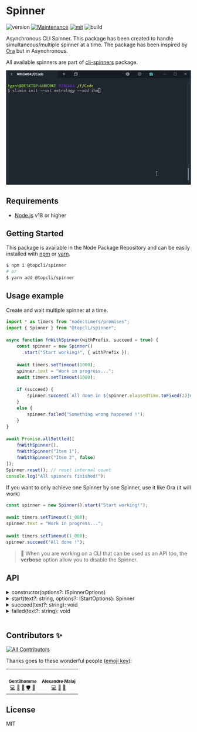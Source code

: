 # Spinner
![version](https://img.shields.io/badge/dynamic/json.svg?style=for-the-badge&url=https://raw.githubusercontent.com/TopCli/Spinner/master/package.json&query=$.version&label=Version)
[![Maintenance](https://img.shields.io/badge/Maintained%3F-yes-green.svg?style=for-the-badge)](https://github.com/TopCli/Spinner/commit-activity)
[![mit](https://img.shields.io/github/license/Naereen/StrapDown.js.svg?style=for-the-badge)](https://github.com/TopCli/Spinner/blob/master/LICENSE)
![build](https://img.shields.io/github/actions/workflow/status/TopCli/Spinner/node.js.yml?style=for-the-badge)

Asynchronous CLI Spinner. This package has been created to handle simultaneous/multiple spinner at a time. The package has been inspired by [Ora](https://github.com/sindresorhus/ora) but in Asynchronous.

All available spinners are part of [cli-spinners](https://github.com/sindresorhus/cli-spinners#readme) package.

<p align="center">
<img src="https://github.com/SlimIO/Governance/blob/master/docs/images/cli_init.gif">
</p>

## Requirements
- [Node.js](https://nodejs.org/en/) v18 or higher

## Getting Started

This package is available in the Node Package Repository and can be easily installed with [npm](https://docs.npmjs.com/getting-started/what-is-npm) or [yarn](https://yarnpkg.com).

```bash
$ npm i @topcli/spinner
# or
$ yarn add @topcli/spinner
```

## Usage example
Create and wait multiple spinner at a time.

```js
import * as timers from "node:timers/promises";
import { Spinner } from "@topcli/spinner";

async function fnWithSpinner(withPrefix, succeed = true) {
    const spinner = new Spinner()
      .start("Start working!", { withPrefix });

    await timers.setTimeout(1000);
    spinner.text = "Work in progress...";
    await timers.setTimeout(1000);

    if (succeed) {
        spinner.succeed(`All done in ${spinner.elapsedTime.toFixed(2)}ms !`);
    }
    else {
        spinner.failed("Something wrong happened !");
    }
}

await Promise.allSettled([
    fnWithSpinner(),
    fnWithSpinner("Item 1"),
    fnWithSpinner("Item 2", false)
]);
Spinner.reset(); // reset internal count
console.log("All spinners finished!");
```

If you want to only achieve one Spinner by one Spinner, use it like Ora (it will work)
```js
const spinner = new Spinner().start("Start working!");

await timers.setTimeout(1_000);
spinner.text = "Work in progress...";

await timers.setTimeout(1_000);
spinner.succeed("All done !");
```

> 👀 When you are working on a CLI that can be used as an API too, the **verbose** option allow you to disable the Spinner.

## API

<details><summary>constructor(options?: ISpinnerOptions)</summary>
<br>

Create a new Spinner. The **options** payload is described by the following TypeScript interface:

```ts
export interface ISpinnerOptions {
  /**
   * Spinner name (from cli-spinners lib)
   *
   * @default "dots"
   */
  name?: cliSpinners.SpinnerName;
  /**
   * Spinner frame color
   *
   * @default "white"
   */
  color?: string;
  /**
   * Do not log anything when disabled
   *
   * @default true
   */
  verbose?: boolean;
}
```

> 👀 Check [cli-spinners](https://github.com/sindresorhus/cli-spinners#readme) for all the spinner name.

```js
new Spinner({ name: "dots2" });
```

</details>

<details><summary>start(text?: string, options?: IStartOptions): Spinner</summary>

Start the spinner and optionaly write the text passed as first parameter.

The **options** payload is described by the following TypeScript interface:

```ts
export interface IStartOptions {
  withPrefix?: string;
}
```

</details>

<details><summary>succeed(text?: string): void</summary>

Stop the spinner in the CLI, write the text passed in param and mark it as succeed with a symbol.

</details>

<details><summary>failed(text?: string): void</summary>

Stop the spinner in the CLI, write the text passed in param and mark it as failed with a symbol.

</details>
<br>

## Contributors ✨

<!-- ALL-CONTRIBUTORS-BADGE:START - Do not remove or modify this section -->
[![All Contributors](https://img.shields.io/badge/all_contributors-2-orange.svg?style=flat-square)](#contributors-)
<!-- ALL-CONTRIBUTORS-BADGE:END -->

Thanks goes to these wonderful people ([emoji key](https://allcontributors.org/docs/en/emoji-key)):

<!-- ALL-CONTRIBUTORS-LIST:START - Do not remove or modify this section -->
<!-- prettier-ignore-start -->
<!-- markdownlint-disable -->
<table>
  <tr>
    <td align="center"><a href="https://www.linkedin.com/in/thomas-gentilhomme/"><img src="https://avatars.githubusercontent.com/u/4438263?v=4?s=100" width="100px;" alt=""/><br /><sub><b>Gentilhomme</b></sub></a><br /><a href="https://github.com/TopCli/Spinner/commits?author=fraxken" title="Code">💻</a> <a href="https://github.com/TopCli/Spinner/commits?author=fraxken" title="Documentation">📖</a> <a href="https://github.com/TopCli/Spinner/pulls?q=is%3Apr+reviewed-by%3Afraxken" title="Reviewed Pull Requests">👀</a> <a href="#security-fraxken" title="Security">🛡️</a> <a href="https://github.com/TopCli/Spinner/issues?q=author%3Afraxken" title="Bug reports">🐛</a></td>
    <td align="center"><a href="https://github.com/AlexandreMalaj"><img src="https://avatars.githubusercontent.com/u/32218832?v=4?s=100" width="100px;" alt=""/><br /><sub><b>Alexandre Malaj</b></sub></a><br /><a href="https://github.com/TopCli/Spinner/commits?author=AlexandreMalaj" title="Code">💻</a> <a href="https://github.com/TopCli/Spinner/commits?author=AlexandreMalaj" title="Documentation">📖</a> <a href="https://github.com/TopCli/Spinner/issues?q=author%3AAlexandreMalaj" title="Bug reports">🐛</a></td>
  </tr>
</table>

<!-- markdownlint-restore -->
<!-- prettier-ignore-end -->

<!-- ALL-CONTRIBUTORS-LIST:END -->

## License
MIT
